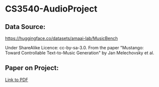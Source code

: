 # CS3540-AudioProject


## Data Source:
https://huggingface.co/datasets/amaai-lab/MusicBench

Under ShareAlike Licence: cc-by-sa-3.0. From the paper "Mustango: Toward Controllable Text-to-Music Generation" by Jan Melechovsky et al.

## Paper on Project:
[Link to PDF](https://drive.google.com/file/d/1p2axNdmKFcw3EorzNTDZm4mvAKyIxywH/view?usp=sharing)
